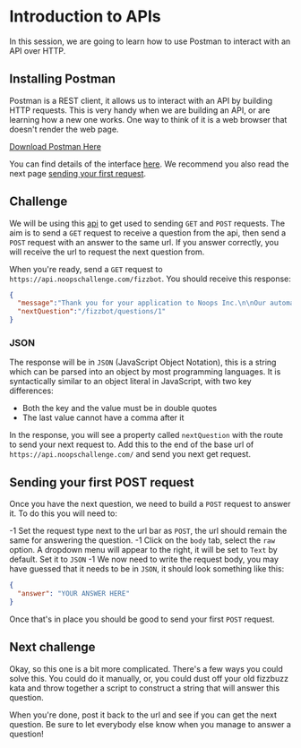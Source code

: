 # Introduction to APIs

In this session, we are going to learn how to use Postman to interact with an API over HTTP.

## Installing Postman

Postman is a REST client, it allows us to interact with an API by building HTTP requests. This is very handy when we are building an API, or are learning how a new one works. One way to think of it is a web browser that doesn't render the web page.

[Download Postman Here](https://www.postman.com/downloads/)

You can find details of the interface [here](https://learning.postman.com/docs/getting-started/navigating-postman/). We recommend you also read the next page [sending your first request](https://learning.postman.com/docs/getting-started/sending-the-first-request/).

## Challenge
We will be using this [api](https://github.com/noops-challenge/fizzbot) to get used to sending `GET` and `POST` requests. The aim is to send a `GET` request to receive a question from the api, then send a `POST` request with an answer to the same url. If you answer correctly, you will receive the url to request the next question from.

When you're ready, send a `GET` request to `https://api.noopschallenge.com/fizzbot`. You should receive this response:

```json
{
  "message":"Thank you for your application to Noops Inc.\n\nOur automated fizzbot interview process will help us determine if you have what it takes to become a Noop.\n\nFor each question, you will GET the question and then give us the answer back to the same URL.\nYou will also find the URL for the next question in the nextQuestion parameter for each response.\n\nThe first question is at https://api.noopschallenge.com/fizzbot/questions/1.\n\nGood Luck\n",
  "nextQuestion":"/fizzbot/questions/1"
}
```

### JSON

The response will be in `JSON` (JavaScript Object Notation), this is a string which can be parsed into an object by most programming languages. It is syntactically similar to an object literal in JavaScript, with two key differences:

- Both the key and the value must be in double quotes
- The last value cannot have a comma after it 

In the response, you will see a property called `nextQuestion` with the route to send your next request to. Add this to the end of the base url of `https://api.noopschallenge.com/` and send you next get request.

## Sending your first POST request

Once you have the next question, we need to build a `POST` request to answer it. To do this you will need to:

-1 Set the request type next to the url bar as `POST`, the url should remain the same for answering the question.
-1 Click on the `body` tab, select the `raw` option. A dropdown menu will appear to the right, it will be set to `Text` by default. Set it to `JSON`
-1 We now need to write the request body, you may have guessed that it needs to be in `JSON`, it should look something like this:

```json
{
  "answer": "YOUR ANSWER HERE"
}
```

Once that's in place you should be good to send your first `POST` request.

## Next challenge

Okay, so this one is a bit more complicated. There's a few ways you could solve this. You could do it manually, or, you could dust off your old fizzbuzz kata and throw together a script to construct a string that will answer this question. 

When you're done, post it back to the url and see if you can get the next question. Be sure to let everybody else know when you manage to answer a question!